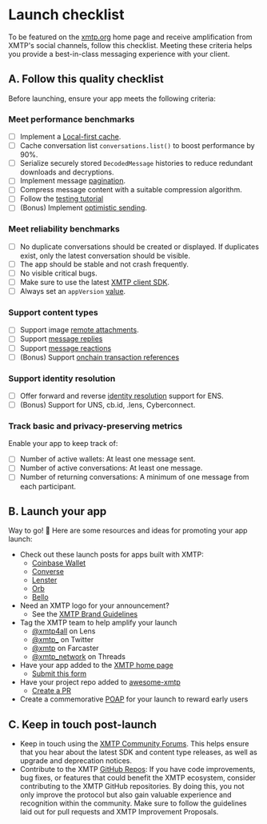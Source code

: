 # Launch checklist

To be featured on the [xmtp.org](https://xmtp.org/) home page and receive amplification from XMTP's social channels, follow this checklist. Meeting these criteria helps you provide a best-in-class messaging experience with your client.

## A. Follow this quality checklist

Before launching, ensure your app meets the following criteria:

### Meet performance benchmarks

- [ ] Implement a [Local-first cache](/perf-ux/local-first).
- [ ] Cache conversation list `conversations.list()` to boost performance by 90%.
- [ ] Serialize securely stored `DecodedMessage` histories to reduce redundant downloads and decryptions.
- [ ] Implement message [pagination](/dms/messages#list-messages-in-a-conversation-with-pagination).
- [ ] Compress message content with a suitable compression algorithm.
- [ ] Follow the [testing tutorial](/perf-ux/debug-and-test)
- [ ] (Bonus) Implement [optimistic sending](/perf-ux/optimistic-sending).

### Meet reliability benchmarks

- [ ] No duplicate conversations should be created or displayed. If duplicates exist, only the latest conversation should be visible.
- [ ] The app should be stable and not crash frequently.
- [ ] No visible critical bugs.
- [ ] Make sure to use the latest [XMTP client SDK](/get-started/examples).
- [ ] Always set an `appVersion` [value](/client/create-client#configure-the-client).

### Support content types

- [ ] Support image [remote attachments](/content-types/remote-attachment).
- [ ] Support [message replies](/content-types/reply)
- [ ] Support [message reactions](/content-types/reaction)
- [ ] (Bonus) Support [onchain transaction references](/content-types/transaction-ref)

### Support identity resolution

- [ ] Offer forward and reverse [identity resolution](/perf-ux/identity-resolution) support for ENS.
- [ ] (Bonus) Support for UNS, cb.id, .lens, Cyberconnect.

### Track basic and privacy-preserving metrics

Enable your app to keep track of:

- [ ] Number of active wallets: At least one message sent.
- [ ] Number of active conversations: At least one message.
- [ ] Number of returning conversations: A minimum of one message from each participant.

## B. Launch your app

Way to go! 🎉 Here are some resources and ideas for promoting your app launch:

- Check out these launch posts for apps built with XMTP:
    - [Coinbase Wallet](https://x.com/CoinbaseWallet/status/1679178581224873985?s=20)
    - [Converse](https://twitter.com/converseapp_/status/1648362598058819585)
    - [Lenster](https://x.com/lensterxyz/status/1588203593257009152?s=20&t=wHy9mBrNR5ri146CbhCMUw)
    - [Orb](https://x.com/orbapp_/status/1618659601154715649?s=20)
    - [Bello](https://twitter.com/xmtp_/status/1693978790618095972)
- Need an XMTP logo for your announcement?
  - See the [XMTP Brand Guidelines](https://github.com/xmtp/brand)
- Tag the XMTP team to help amplify your launch
  - [@xmtp4all](https://lenster.xyz/u/xmtp4all) on Lens
  - [@xmtp\_](https://x.com/xmtp_) on Twitter
  - [@xmtp](https://warpcast.com/xmtp) on Farcaster
  - [@xmtp_network](https://www.threads.net/@xmtp_network) on Threads
- Have your app added to the [XMTP home page](https://xmtp.org/)
  - [Submit this form](https://forms.gle/p1VgVtkoGfHXANXt5)
- Have your project repo added to [awesome-xmtp](https://github.com/xmtp/awesome-xmtp)
  - [Create a PR](https://github.com/xmtp/awesome-xmtp)
- Create a commemorative [POAP](https://app.poap.xyz/) for your launch to reward early users

## C. Keep in touch post-launch

- Keep in touch using the [XMTP Community Forums](https://community.xmtp.org/). This helps ensure that you hear about the latest SDK and content type releases, as well as upgrade and deprecation notices.
- Contribute to the XMTP [GitHub Repos](https://github.com/xmtp): If you have code improvements, bug fixes, or features that could benefit the XMTP ecosystem, consider contributing to the XMTP GitHub repositories. By doing this, you not only improve the protocol but also gain valuable experience and recognition within the community. Make sure to follow the guidelines laid out for pull requests and XMTP Improvement Proposals.
